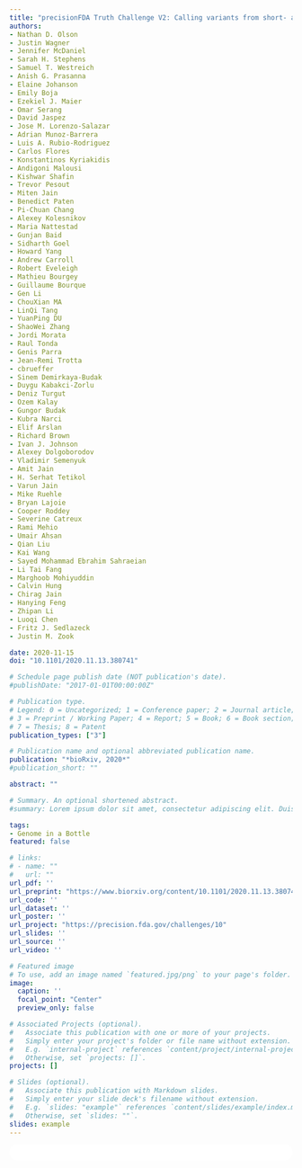 ```yaml
---
title: "precisionFDA Truth Challenge V2: Calling variants from short- and long-reads in difficult-to-map regions"
authors:
- Nathan D. Olson
- Justin Wagner
- Jennifer McDaniel
- Sarah H. Stephens
- Samuel T. Westreich
- Anish G. Prasanna
- Elaine Johanson
- Emily Boja
- Ezekiel J. Maier
- Omar Serang
- David Jaspez
- Jose M. Lorenzo-Salazar
- Adrian Munoz-Barrera
- Luis A. Rubio-Rodriguez
- Carlos Flores
- Konstantinos Kyriakidis
- Andigoni Malousi
- Kishwar Shafin
- Trevor Pesout
- Miten Jain
- Benedict Paten
- Pi-Chuan Chang
- Alexey Kolesnikov
- Maria Nattestad
- Gunjan Baid
- Sidharth Goel
- Howard Yang
- Andrew Carroll
- Robert Eveleigh
- Mathieu Bourgey
- Guillaume Bourque
- Gen Li
- ChouXian MA
- LinQi Tang
- YuanPing DU
- ShaoWei Zhang
- Jordi Morata
- Raul Tonda
- Genis Parra
- Jean-Remi Trotta
- cbrueffer
- Sinem Demirkaya-Budak
- Duygu Kabakci-Zorlu
- Deniz Turgut
- Ozem Kalay
- Gungor Budak
- Kubra Narci
- Elif Arslan
- Richard Brown
- Ivan J. Johnson
- Alexey Dolgoborodov
- Vladimir Semenyuk
- Amit Jain
- H. Serhat Tetikol
- Varun Jain
- Mike Ruehle
- Bryan Lajoie
- Cooper Roddey
- Severine Catreux
- Rami Mehio
- Umair Ahsan
- Qian Liu
- Kai Wang
- Sayed Mohammad Ebrahim Sahraeian
- Li Tai Fang
- Marghoob Mohiyuddin
- Calvin Hung
- Chirag Jain
- Hanying Feng
- Zhipan Li
- Luoqi Chen
- Fritz J. Sedlazeck
- Justin M. Zook

date: 2020-11-15
doi: "10.1101/2020.11.13.380741"

# Schedule page publish date (NOT publication's date).
#publishDate: "2017-01-01T00:00:00Z"

# Publication type.
# Legend: 0 = Uncategorized; 1 = Conference paper; 2 = Journal article;
# 3 = Preprint / Working Paper; 4 = Report; 5 = Book; 6 = Book section;
# 7 = Thesis; 8 = Patent
publication_types: ["3"]

# Publication name and optional abbreviated publication name.
publication: "*bioRxiv, 2020*"
#publication_short: ""

abstract: ""

# Summary. An optional shortened abstract.
#summary: Lorem ipsum dolor sit amet, consectetur adipiscing elit. Duis posuere tellus ac convallis placerat. Proin tincidunt magna sed ex sollicitudin condimentum.

tags:
- Genome in a Bottle
featured: false

# links:
# - name: ""
#   url: ""
url_pdf: ''
url_preprint: "https://www.biorxiv.org/content/10.1101/2020.11.13.380741v1"
url_code: ''
url_dataset: ''
url_poster: ''
url_project: "https://precision.fda.gov/challenges/10"
url_slides: ''
url_source: ''
url_video: ''

# Featured image
# To use, add an image named `featured.jpg/png` to your page's folder. 
image:
  caption: ''
  focal_point: "Center"
  preview_only: false

# Associated Projects (optional).
#   Associate this publication with one or more of your projects.
#   Simply enter your project's folder or file name without extension.
#   E.g. `internal-project` references `content/project/internal-project/index.md`.
#   Otherwise, set `projects: []`.
projects: []

# Slides (optional).
#   Associate this publication with Markdown slides.
#   Simply enter your slide deck's filename without extension.
#   E.g. `slides: "example"` references `content/slides/example/index.md`.
#   Otherwise, set `slides: ""`.
slides: example
---
```


<html>
  <style>
    section {
        background: white;
        color: black;
        border-radius: 1em;
        padding: 1em;
        left: 50% }
    #inner {
        display: inline-block;
        display: flex;
        align-items: center;
        justify-content: center }
  </style>
  <section>
    <div id="inner">
      <script type='text/javascript' src='https://d1bxh8uas1mnw7.cloudfront.net/assets/embed.js'></script>
        <span style="float:left";
          class="__dimensions_badge_embed__"
          data-doi="10.1101/2020.11.13.380741"
          data-hide-zero-citations="true"
          data-legend="always">
        </span>
      <script async src="https://badge.dimensions.ai/badge.js" charset="utf-8"></script>
        <div style="float:right";
          data-link-target="_blank"
          data-badge-details="right"
          data-badge-type="medium-donut"
          data-doi="10.1101/2020.11.13.380741"
          data-condensed="true"
          data-hide-no-mentions="true"
          class="altmetric-embed">
        </div>
    </div>
  </section>
